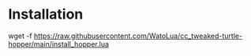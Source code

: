 # Installation
wget -f https://raw.githubusercontent.com/WatoLua/cc_tweaked-turtle-hopper/main/install_hopper.lua  
